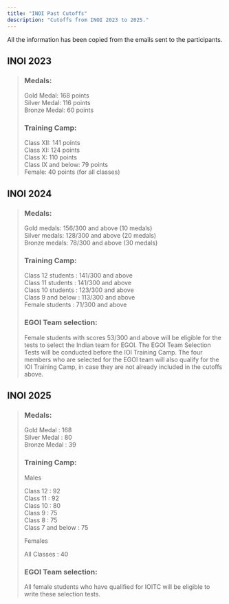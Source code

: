```yaml
---
title: "INOI Past Cutoffs"
description: "Cutoffs from INOI 2023 to 2025."
---
```


All the information has been copied from the emails sent to the participants.

## INOI 2023

<blockquote>

### Medals:

Gold Medal: 168 points</br>
Silver Medal: 116 points</br>
Bronze Medal: 60 points

### Training Camp:
Class XII: 141 points</br>
Class XI: 124 points</br>
Class X: 110 points</br>
Class IX and below: 79 points</br>
Female: 40 points (for all classes)
</blockquote>

## INOI 2024

<blockquote>

### Medals:

Gold medals: 156/300 and above (10 medals)</br>
Silver medals: 128/300 and above (20 medals)</br>
Bronze medals: 78/300 and above (30 medals)

### Training Camp:

Class 12 students : 141/300 and above</br>
Class 11 students : 141/300 and above</br>
Class 10 students : 123/300 and above</br>
Class 9 and below : 113/300 and above</br>
Female students : 71/300 and above

### EGOI Team selection:

Female students with scores 53/300 and above will be eligible for the tests to select the Indian team for EGOI.  The EGOI Team Selection Tests will be conducted before the IOI Training Camp. The four members who are selected for the EGOI team will also qualify for the IOI Training Camp, in case they are not already included in the cutoffs above.
</blockquote>

## INOI 2025

<blockquote>

### Medals:

Gold Medal : 168</br>
Silver Medal : 80</br>
Bronze Medal : 39

### Training Camp:

Males

Class 12 : 92</br>
Class 11 : 92</br>
Class 10 : 80</br>
Class 9 : 75</br>
Class 8 : 75</br>
Class 7 and below : 75

Females

All Classes : 40

### EGOI Team selection:

All female students who have qualified for IOITC will be eligible to write these selection tests.

</blockquote>
